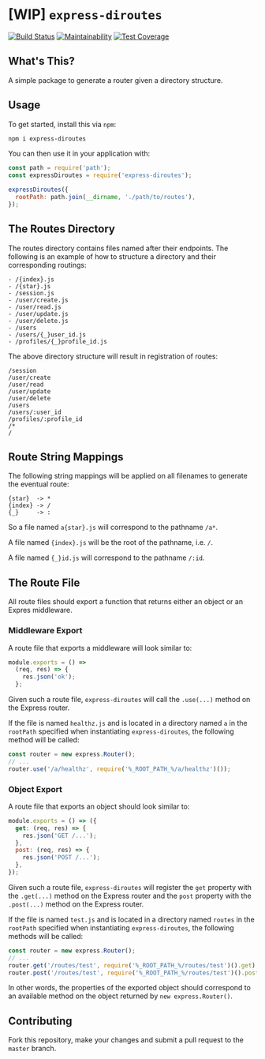 # [WIP] `express-diroutes`

[![Build Status](https://travis-ci.org/zephinzer/express-diroutes.svg?branch=master)](https://travis-ci.org/zephinzer/express-diroutes)
[![Maintainability](https://api.codeclimate.com/v1/badges/9b1ef17e0e27cf901175/maintainability)](https://codeclimate.com/github/zephinzer/express-diroutes/maintainability)
[![Test Coverage](https://api.codeclimate.com/v1/badges/9b1ef17e0e27cf901175/test_coverage)](https://codeclimate.com/github/zephinzer/express-diroutes/test_coverage)

## What's This?

A simple package to generate a router given a directory structure.

## Usage

To get started, install this via `npm`:

```bash
npm i express-diroutes
```

You can then use it in your application with:

```javascript
const path = require('path');
const expressDiroutes = require('express-diroutes');

expressDiroutes({
  rootPath: path.join(__dirname, './path/to/routes'),
});
```

## The Routes Directory

The routes directory contains files named after their endpoints. The following is an example of how to structure a directory and their corresponding routings:

```
- /{index}.js
- /{star}.js
- /session.js
- /user/create.js
- /user/read.js
- /user/update.js
- /user/delete.js
- /users
- /users/{_}user_id.js
- /profiles/{_}profile_id.js
```

The above directory structure will result in registration of routes:

```
/session
/user/create
/user/read
/user/update
/user/delete
/users
/users/:user_id
/profiles/:profile_id
/*
/
```

## Route String Mappings

The following string mappings will be applied on all filenames to generate the eventual route:

```
{star}  -> *
{index} -> /
{_}     -> :
```

So a file named `a{star}.js` will correspond to the pathname `/a*`.

A file named `{index}.js` will be the root of the pathname, i.e. `/`.

A file named `{_}id.js` will correspond to the pathname `/:id`.

## The Route File

All route files should export a function that returns either an object or an Expres middleware.

### Middleware Export

A route file that exports a middleware will look similar to:

```javascript
module.exports = () =>
  (req, res) => {
    res.json('ok');
  };
```

Given such a route file, `express-diroutes` will call the `.use(...)` method on the Express router.

If the file is named `healthz.js` and is located in a directory named `a` in the `rootPath` specified when instantiating `express-diroutes`, the following method will be called:

```javascript
const router = new express.Router();
// ...
router.use('/a/healthz', require('%_ROOT_PATH_%/a/healthz')());
```

### Object Export

A route file that exports an object should look similar to:

```javascript
module.exports = () => ({
  get: (req, res) => {
    res.json('GET /...');
  },
  post: (req, res) => {
    res.json('POST /...');
  },
});
```

Given such a route file, `express-diroutes` will register the `get` property with the `.get(...)` method on the Express router and the `post` property with the `.post(...)` method on the Express router.

If the file is named `test.js` and is located in a directory named `routes` in the `rootPath` specified when instantiating `express-diroutes`, the following methods will be called:

```javascript
const router = new express.Router();
// ...
router.get('/routes/test', require('%_ROOT_PATH_%/routes/test')().get);
router.post('/routes/test', require('%_ROOT_PATH_%/routes/test')().post);
```

In other words, the properties of the exported object should correspond to an available method on the object returned by `new express.Router()`.

## Contributing

Fork this repository, make your changes and submit a pull request to the `master` branch.
